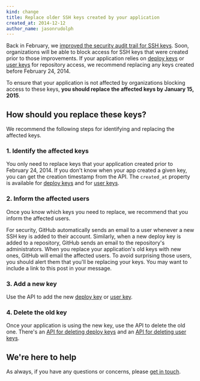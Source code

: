 ```yaml
---
kind: change
title: Replace older SSH keys created by your application
created_at: 2014-12-12
author_name: jasonrudolph
---
```

Back in February, we [improved the security audit trail for SSH keys](/changes/2014-02-24-finer-grained-scopes-for-ssh-keys/#keys-are-now-immutable). Soon, organizations will be able to block access for SSH keys that were created prior to those improvements. If your application relies on [deploy keys](/guides/managing-deploy-keys/#deploy-keys) or [user keys](/v3/users/keys/) for repository access, we recommend replacing any keys created before February 24, 2014.

To ensure that your application is not affected by organizations blocking access to these keys, **you should replace the affected keys by January 15, 2015**.

## How should you replace these keys?

We recommend the following steps for identifying and replacing the affected keys.

### 1. Identify the affected keys

You only need to replace keys that your application created prior to February 24, 2014. If you don't know when your app created a given key, you can get the creation timestamp from the API. The `created_at` property is available for [deploy keys](/v3/repos/keys/) and for [user keys](/v3/users/keys/#list-your-public-keys).

### 2. Inform the affected users

Once you know which keys you need to replace, we recommend that you inform the affected users.

For security, GitHub automatically sends an email to a user whenever a new SSH key is added to their account. Similarly, when a new deploy key is added to a repository, GitHub sends an email to the repository's administrators. When you replace your application's old keys with new ones, GitHub will email the affected users. To avoid surprising those users, you should alert them that you'll be replacing your keys. You may want to include a link to this post in your message.

### 3. Add a new key

Use the API to add the new [deploy key](/v3/repos/keys/#add-a-new-deploy-key) or [user key](/v3/users/keys/#create-a-public-key).

### 4. Delete the old key

Once your application is using the new key, use the API to delete the old one. There's an [API for deleting deploy keys](/v3/repos/keys/#remove-a-deploy-key) and an [API for deleting user keys](/v3/users/keys/#delete-a-public-key).

## We're here to help

As always, if you have any questions or concerns, please [get in touch][contact].

[contact]: https://github.com/contact?form[subject]=Replace+SSH+keys+created+by+application
